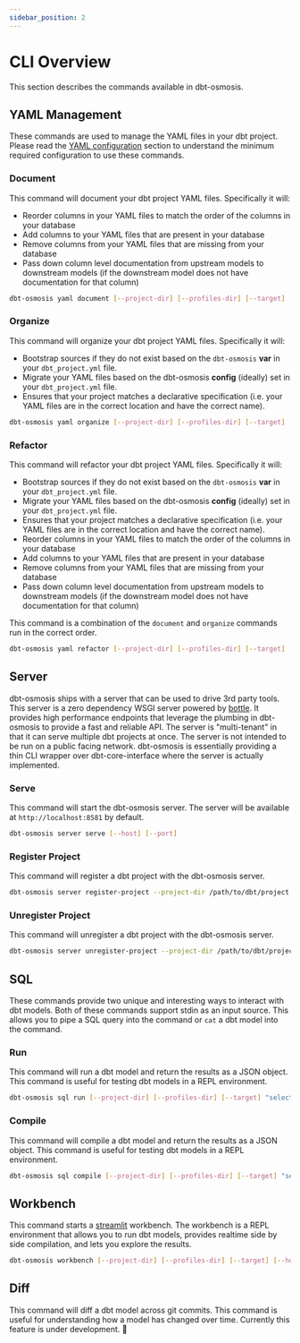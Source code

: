 ```yaml
---
sidebar_position: 2
---
```


# CLI Overview

This section describes the commands available in dbt-osmosis.

## YAML Management

These commands are used to manage the YAML files in your dbt project. Please read the [YAML configuration](/docs/tutorial-yaml/configuration) section to understand the minimum required configuration to use these commands.

### Document

This command will document your dbt project YAML files. Specifically it will:

- Reorder columns in your YAML files to match the order of the columns in your database
- Add columns to your YAML files that are present in your database
- Remove columns from your YAML files that are missing from your database
- Pass down column level documentation from upstream models to downstream models (if the downstream model does not have documentation for that column)

```bash
dbt-osmosis yaml document [--project-dir] [--profiles-dir] [--target]
```

### Organize

This command will organize your dbt project YAML files. Specifically it will:

- Bootstrap sources if they do not exist based on the `dbt-osmosis` **var** in your `dbt_project.yml` file.
- Migrate your YAML files based on the dbt-osmosis **config** (ideally) set in your `dbt_project.yml` file.
- Ensures that your project matches a declarative specification (i.e. your YAML files are in the correct location and have the correct name).

```bash
dbt-osmosis yaml organize [--project-dir] [--profiles-dir] [--target]
```

### Refactor

This command will refactor your dbt project YAML files. Specifically it will:

- Bootstrap sources if they do not exist based on the `dbt-osmosis` **var** in your `dbt_project.yml` file.
- Migrate your YAML files based on the dbt-osmosis **config** (ideally) set in your `dbt_project.yml` file.
- Ensures that your project matches a declarative specification (i.e. your YAML files are in the correct location and have the correct name).
- Reorder columns in your YAML files to match the order of the columns in your database
- Add columns to your YAML files that are present in your database
- Remove columns from your YAML files that are missing from your database
- Pass down column level documentation from upstream models to downstream models (if the downstream model does not have documentation for that column)

This command is a combination of the `document` and `organize` commands run in the correct order.

```bash
dbt-osmosis yaml refactor [--project-dir] [--profiles-dir] [--target]
```

## Server

dbt-osmosis ships with a server that can be used to drive 3rd party tools. This server is a zero dependency WSGI server powered by [bottle](https://bottlepy.org/docs/dev/). It provides high performance endpoints that leverage the plumbing in dbt-osmosis to provide a fast and reliable API. The server is "multi-tenant" in that it can serve multiple dbt projects at once. The server is not intended to be run on a public facing network. dbt-osmosis is essentially providing a thin CLI wrapper over dbt-core-interface where the server is actually implemented.

### Serve

This command will start the dbt-osmosis server. The server will be available at `http://localhost:8581` by default.

```bash
dbt-osmosis server serve [--host] [--port]
```

### Register Project

This command will register a dbt project with the dbt-osmosis server.

```bash
dbt-osmosis server register-project --project-dir /path/to/dbt/project
```

### Unregister Project

This command will unregister a dbt project with the dbt-osmosis server.

```bash
dbt-osmosis server unregister-project --project-dir /path/to/dbt/project
```

## SQL

These commands provide two unique and interesting ways to interact with dbt models. Both of these commands support stdin as an input source. This allows you to pipe a SQL query into the command or `cat` a dbt model into the command.

### Run

This command will run a dbt model and return the results as a JSON object. This command is useful for testing dbt models in a REPL environment.

```bash
dbt-osmosis sql run [--project-dir] [--profiles-dir] [--target] "select * from {{ ref('my_model') }}"
```

### Compile

This command will compile a dbt model and return the results as a JSON object. This command is useful for testing dbt models in a REPL environment.

```bash
dbt-osmosis sql compile [--project-dir] [--profiles-dir] [--target] "select * from {{ ref('my_model') }}"
```

## Workbench

This command starts a [streamlit](https://streamlit.io/) workbench. The workbench is a REPL environment that allows you to run dbt models, provides realtime side by side compilation, and lets you explore the results.

```bash
dbt-osmosis workbench [--project-dir] [--profiles-dir] [--target] [--host] [--port]
```

## Diff

This command will diff a dbt model across git commits. This command is useful for understanding how a model has changed over time. Currently this feature is under development. 🚧
